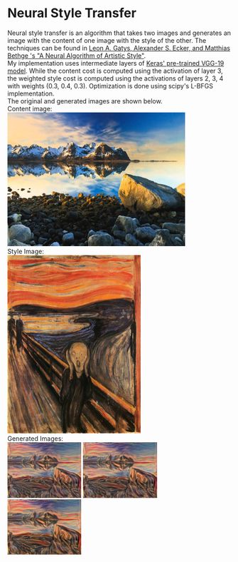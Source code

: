 # Neural Style Transfer #
Neural style transfer is an algorithm that takes two images and generates an image with the content 
of one image with the style of the other. The techniques can be found in [Leon A. Gatys, Alexander S. Ecker, and 
Matthias Bethge 's "A Neural Algorithm of Artistic Style"](https://arxiv.org/pdf/1508.06576.pdf).  
My implementation uses intermediate layers of [Keras' pre-trained VGG-19 model](https://keras.io/applications/#vgg19).
While the content cost is computed using the activation of layer 3, the weighted style cost is computed using the 
activations of layers 2, 3, 4 with weights (0.3, 0.4, 0.3). Optimization is done using scipy's L-BFGS implementation.   
The original and generated images are shown below.  
Content image:  
<img src="nature.jpg" width="400" height="300">  
Style Image:  
<img src="the_scream.jpg" width="300" height="400">  
Generated Images:  
<img src="nst_results/iteration_10.png" width="33%">
<img src="nst_results/iteration_20.png" width="33%">
<img src="nst_results/iteration_50.png" width="33%">